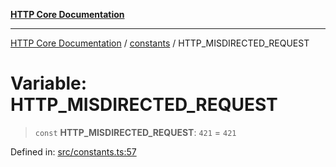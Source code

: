 [**HTTP Core Documentation**](../../README.md)

***

[HTTP Core Documentation](../../README.md) / [constants](../README.md) / HTTP\_MISDIRECTED\_REQUEST

# Variable: HTTP\_MISDIRECTED\_REQUEST

> `const` **HTTP\_MISDIRECTED\_REQUEST**: `421` = `421`

Defined in: [src/constants.ts:57](https://github.com/stonemjs/http-core/blob/38177eda1505fdb30323b11ec31ef2a0f0840267/src/constants.ts#L57)
